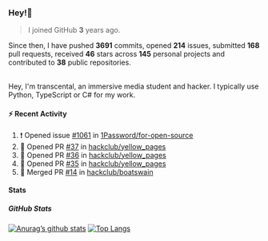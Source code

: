 ### Hey!👋
<!-- [![Banner](banner.png)](https://dillonb07.is-a.dev) -->


> I joined GitHub **3** years ago.

Since then, I have pushed **3691** commits, opened **214** issues, submitted **168** pull requests, received **46** stars across **145** personal projects and contributed to **38** public repositories.

<br>
Hey, I'm transcental, an immersive media student and hacker. I typically use Python, TypeScript or C# for my work.

<br>

#### :zap: Recent Activity

<!--START_SECTION:activity-->
1. ❗ Opened issue [#1061](https://github.com/1Password/for-open-source/issues/1061) in [1Password/for-open-source](https://github.com/1Password/for-open-source)
2. 💪 Opened PR [#37](https://github.com/hackclub/yellow_pages/pull/37) in [hackclub/yellow_pages](https://github.com/hackclub/yellow_pages)
3. 💪 Opened PR [#36](https://github.com/hackclub/yellow_pages/pull/36) in [hackclub/yellow_pages](https://github.com/hackclub/yellow_pages)
4. 💪 Opened PR [#35](https://github.com/hackclub/yellow_pages/pull/35) in [hackclub/yellow_pages](https://github.com/hackclub/yellow_pages)
5. 🎉 Merged PR [#14](https://github.com/hackclub/boatswain/pull/14) in [hackclub/boatswain](https://github.com/hackclub/boatswain)
<!--END_SECTION:activity-->

#### Stats

##### GitHub Stats
[![Anurag’s github stats](https://github-readme-stats.vercel.app/api?username=transcental&show_icons=true&theme=radical)](https://github.com/transcental)
[![Top Langs](https://github-readme-stats.vercel.app/api/top-langs/?username=transcental&layout=compact&theme=radical)](https://github.com/transcental)
